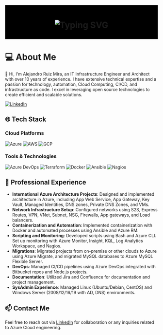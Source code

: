 <div align="center" style="background-color:black;padding:10px;">
    <h1>
        <img src="https://readme-typing-svg.herokuapp.com?font=Jetbrains+mono&size=40&duration=3000&color=33FF33&background=000000&center=true&vCenter=true&width=435&lines=Hey..+I'm+Alqwuerty;This+is..;..my+Github..;" alt="Typing SVG"/>
    </h1>
</div>

# 💻 About Me

👋 Hi, I'm Alejandro Ruiz Mira, an IT Infrastructure Engineer and Architect with over 10 years of experience. I have extensive technical expertise and a passion for technology, automation, Cloud Computing, CI/CD, and infrastructure as code. I excel in leveraging open source technologies to create efficient and scalable solutions.

[![LinkedIn](https://img.shields.io/badge/LinkedIn-Profile-blue)](https://www.linkedin.com/in/alejandro-ruiz-mira-9b175059/)

## 🌐 Tech Stack

### Cloud Platforms
![Azure](https://img.shields.io/badge/Azure-0089D6?style=for-the-badge&logo=microsoftazure&logoColor=white)
![AWS](https://img.shields.io/badge/AWS-FF9900?style=for-the-badge&logo=amazonaws&logoColor=white)
![GCP](https://img.shields.io/badge/GCP-4285F4?style=for-the-badge&logo=googlecloud&logoColor=white)

### Tools & Technologies
![Azure DevOps](https://img.shields.io/badge/Azure_DevOps-0078D7?style=for-the-badge&logo=azuredevops&logoColor=white)
![Terraform](https://img.shields.io/badge/Terraform-623CE4?style=for-the-badge&logo=terraform&logoColor=white)
![Docker](https://img.shields.io/badge/Docker-2496ED?style=for-the-badge&logo=docker&logoColor=white)
![Ansible](https://img.shields.io/badge/Ansible-EE0000?style=for-the-badge&logo=ansible&logoColor=white)
![Nagios](https://img.shields.io/badge/Nagios-0070C0?style=for-the-badge&logo=nagios&logoColor=white)

## 🚀 Professional Experience

- **International Azure Architecture Projects**: Designed and implemented architecture in Azure, including App Web Service, App Gateway, Key Vault, Managed Identities, DNS zones, Private DNS Zones, and VMs.
- **Network Infrastructure Setup**: Configured networks using S2S, Express Routes, VPN, VNet, Subnet, NSG, Firewalls, App gateways, and Load balancers.
- **Containerization and Automation**: Implemented containerization with Docker and automated processes using Ansible and Azure RM.
- **Scripting and Monitoring**: Developed scripts using Bash and Azure CLI. Set up monitoring with Azure Monitor, Insight, KQL, Log Analytics Workspace, and Nagios.
- **Migrations**: Migrated projects from on-premise or other clouds to Azure using Azure Migrate, and migrated MySQL databases to Azure MySQL Flexible Server.
- **DevOps**: Managed CI/CD pipelines using Azure DevOps integrated with Bitbucket repos and Node.js projects.
- **Documentation**: Utilized Jira and Confluence for documentation and project management.
- **SysAdmin Experience**: Managed Linux (Ubuntu/Debian, CentOS) and Windows Server (2008/12/16/19 with AD, DNS) environments.

## 📫 Contact Me

Feel free to reach out via [LinkedIn](https://www.linkedin.com/in/alejandro-ruiz-mira-9b175059/) for collaboration or any inquiries related to Azure Cloud engineering.
